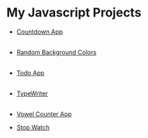 # My Javascript Projects

- [Countdown App](https://xle0x.github.io/My-Javascript-Projects/Countdown%20App/) <br> <br>

- [Random Background Colors](https://xle0x.github.io/My-Javascript-Projects/Random%20Background%20Colors/) <br> <br>

- [Todo App](https://xle0x.github.io/My-Javascript-Projects/ToDo%20App/) <br><br>

- [TypeWriter](https://xle0x.github.io/My-Javascript-Projects/TypeWriter) <br><br>

- [Vowel Counter App](https://xle0x.github.io/My-Javascript-Projects/Vowel%20Counter%20App)

- [Stop Watch](https://xle0x.github.io/My-Javascript-Projects/Stop%20Watch) <br><br>
